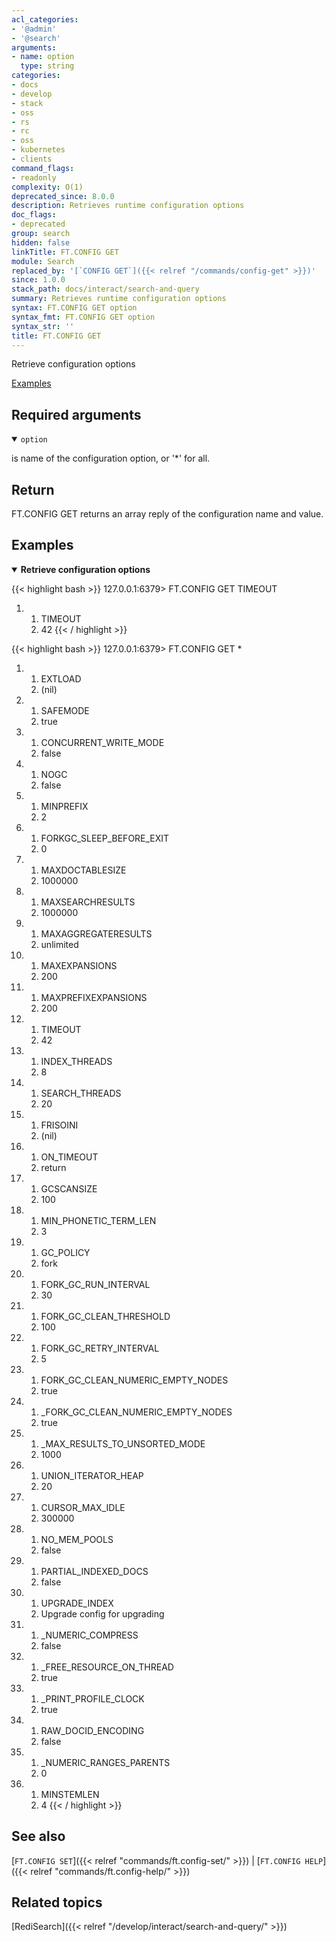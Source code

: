 ```yaml
---
acl_categories:
- '@admin'
- '@search'
arguments:
- name: option
  type: string
categories:
- docs
- develop
- stack
- oss
- rs
- rc
- oss
- kubernetes
- clients
command_flags:
- readonly
complexity: O(1)
deprecated_since: 8.0.0
description: Retrieves runtime configuration options
doc_flags:
- deprecated
group: search
hidden: false
linkTitle: FT.CONFIG GET
module: Search
replaced_by: '[`CONFIG GET`]({{< relref "/commands/config-get" >}})'
since: 1.0.0
stack_path: docs/interact/search-and-query
summary: Retrieves runtime configuration options
syntax: FT.CONFIG GET option
syntax_fmt: FT.CONFIG GET option
syntax_str: ''
title: FT.CONFIG GET
---
```


Retrieve configuration options

[Examples](#examples)

## Required arguments

<details open>
<summary><code>option</code></summary> 

is name of the configuration option, or '*' for all. 
</details>

## Return

FT.CONFIG GET returns an array reply of the configuration name and value.

## Examples

<details open>
<summary><b>Retrieve configuration options</b></summary>

{{< highlight bash >}}
127.0.0.1:6379> FT.CONFIG GET TIMEOUT
1) 1) TIMEOUT
   2) 42
{{< / highlight >}}

{{< highlight bash >}}
127.0.0.1:6379> FT.CONFIG GET *
 1) 1) EXTLOAD
    2) (nil)
 2) 1) SAFEMODE
    2) true
 3) 1) CONCURRENT_WRITE_MODE
    2) false
 4) 1) NOGC
    2) false
 5) 1) MINPREFIX
    2) 2
 6) 1) FORKGC_SLEEP_BEFORE_EXIT
    2) 0
 7) 1) MAXDOCTABLESIZE
    2) 1000000
 8) 1) MAXSEARCHRESULTS
    2) 1000000
 9) 1) MAXAGGREGATERESULTS
    2) unlimited
10) 1) MAXEXPANSIONS
    2) 200
11) 1) MAXPREFIXEXPANSIONS
    2) 200
12) 1) TIMEOUT
    2) 42
13) 1) INDEX_THREADS
    2) 8
14) 1) SEARCH_THREADS
    2) 20
15) 1) FRISOINI
    2) (nil)
16) 1) ON_TIMEOUT
    2) return
17) 1) GCSCANSIZE
    2) 100
18) 1) MIN_PHONETIC_TERM_LEN
    2) 3
19) 1) GC_POLICY
    2) fork
20) 1) FORK_GC_RUN_INTERVAL
    2) 30
21) 1) FORK_GC_CLEAN_THRESHOLD
    2) 100
22) 1) FORK_GC_RETRY_INTERVAL
    2) 5
23) 1) FORK_GC_CLEAN_NUMERIC_EMPTY_NODES
    2) true
24) 1) _FORK_GC_CLEAN_NUMERIC_EMPTY_NODES
    2) true
25) 1) _MAX_RESULTS_TO_UNSORTED_MODE
    2) 1000
26) 1) UNION_ITERATOR_HEAP
    2) 20
27) 1) CURSOR_MAX_IDLE
    2) 300000
28) 1) NO_MEM_POOLS
    2) false
29) 1) PARTIAL_INDEXED_DOCS
    2) false
30) 1) UPGRADE_INDEX
    2) Upgrade config for upgrading
31) 1) _NUMERIC_COMPRESS
    2) false
32) 1) _FREE_RESOURCE_ON_THREAD
    2) true
33) 1) _PRINT_PROFILE_CLOCK
    2) true
34) 1) RAW_DOCID_ENCODING
    2) false
35) 1) _NUMERIC_RANGES_PARENTS
    2) 0
36) 1) MINSTEMLEN
    2) 4
{{< / highlight >}}
</details>

## See also

[`FT.CONFIG SET`]({{< relref "commands/ft.config-set/" >}}) | [`FT.CONFIG HELP`]({{< relref "commands/ft.config-help/" >}}) 

## Related topics

[RediSearch]({{< relref "/develop/interact/search-and-query/" >}})